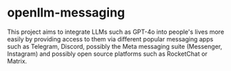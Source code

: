 # openllm-messaging

This project aims to integrate LLMs such as GPT-4o into people's lives more easily by providing access to them
via different popular messaging apps such as Telegram, Discord, possibly the Meta messaging suite
(Messenger, Instagram) and possibly open source platforms such as RocketChat or Matrix.


